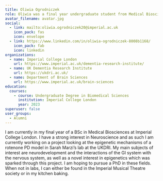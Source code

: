 ```yaml
---
title: Oliwia Ogrodniczek
role: Oliwia was a final year undergraduate student from Medical Biosciences (ICL) and worked on a project investigating the epigenetic mechanisms of a rotenone PD model in Sarah Marzi’s lab at the UKDRI, which sparked her novel interest in epigenetics.
avatar_filename: avatar.jpg
social:
  - link: mailto:oliwia.ogrodniczek20@imperial.ac.uk
    icon_pack: fas
    icon: envelope
  - link: https://www.linkedin.com/in/oliwia-ogrodniczek-8008b1168/
    icon_pack: fab
    icon: linkedin
organizations:
  - name: Imperial College London
    url: https://www.imperial.ac.uk/dementia-research-institute/
  - name: UK Dementia Research Institute
    url: https://ukdri.ac.uk/
  - name: Department of Brain Sciences
    url: https://www.imperial.ac.uk/brain-sciences
education:
  courses:
    - course: Undergraduate Degree in Biomedical Sciences
      institution: Imperial College London
      year: 2023
superuser: false
user_groups:
  - Alumni
---
```

I am currently in my final year of a BSc in Medical Biosciences at Imperial College London.
I have a strong interest in Neuroscience and as such I am currently working on a project looking at the epigenetic mechanisms of a rotenone PD model in Sarah Marzi’s lab at the UKDRI. My main subjects of interest are neurodevelopment and the interactions of the GI system with the nervous system, as well as a novel interest in epigenetics which was sparked through this project. I am hoping to pursue a PhD in these fields.
When not in labs, I can either be found in the Imperial Musical Theatre society or in my kitchen baking.
